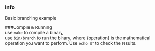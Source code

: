 ### Info  
Basic branching example  

###Compile & Running  
use `make` to compile a binary,  
use `bin/branch` to run the binary, where {operation} is the mathematical operation you want to perform. Use `echo $?` to check the results.  
